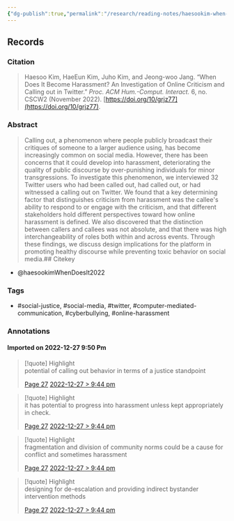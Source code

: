 ```yaml
---
{"dg-publish":true,"permalink":"/research/reading-notes/haesookim-when-does-it2022/","tags":["gardenEntry"]}
---
```



## Records

### Citation

> Haesoo Kim, HaeEun Kim, Juho Kim, and Jeong-woo Jang. “When Does It Become Harassment? An Investigation of Online Criticism and Calling out in Twitter.” _Proc. ACM Hum.-Comput. Interact._ 6, no. CSCW2 (November 2022). [https://doi.org/10/grjz77](https://doi.org/10/grjz77).

### Abstract

> Calling out, a phenomenon where people publicly broadcast their critiques of someone to a larger audience using, has become increasingly common on social media. However, there has been concerns that it could develop into harassment, deteriorating the quality of public discourse by over-punishing individuals for minor transgressions. To investigate this phenomenon, we interviewed 32 Twitter users who had been called out, had called out, or had witnessed a calling out on Twitter. We found that a key determining factor that distinguishes criticism from harassment was the callee's ability to respond to or engage with the criticism, and that different stakeholders hold different perspectives toward how online harassment is defined. We also discovered that the distinction between callers and callees was not absolute, and that there was high interchangeability of roles both within and across events. Through these findings, we discuss design implications for the platform in promoting healthy discourse while preventing toxic behavior on social media.## Citekey
- @haesookimWhenDoesIt2022

### Tags

- #social-justice, #social-media, #twitter, #computer-mediated-communication, #cyberbullying, #online-harassment

### Annotations



#### Imported on 2022-12-27 9:50 Pm

> [!quote] Highlight  
> potential of calling out behavior in terms of a justice standpoint
>
> [Page 27](zotero://open-pdf/library/items/SVDEVMP6?page=27) [2022-12-27 > 9:44 pm](2022-12-27#9:44%20pm)

> [!quote] Highlight  
> it has potential to progress into harassment unless kept appropriately in check.
>
> [Page 27](zotero://open-pdf/library/items/SVDEVMP6?page=27) [2022-12-27 > 9:44 pm](2022-12-27#9:44%20pm)

> [!quote] Highlight  
> fragmentation and division of community norms could be a cause for conflict and sometimes harassment
>
> [Page 27](zotero://open-pdf/library/items/SVDEVMP6?page=27) [2022-12-27 > 9:44 pm](2022-12-27#9:44%20pm)

> [!quote] Highlight  
> designing for de-escalation and providing indirect bystander intervention methods
>
> [Page 27](zotero://open-pdf/library/items/SVDEVMP6?page=27) [2022-12-27 > 9:44 pm](2022-12-27#9:44%20pm)




